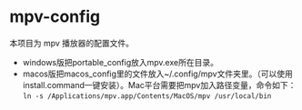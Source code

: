 # mpv-config
本项目为 mpv 播放器的配置文件。
- windows版把portable_config放入mpv.exe所在目录。
- macos版把macos_config里的文件放入~/.config/mpv文件夹里。（可以使用install.command一键安装）。Mac平台需要把mpv加入路径变量，命令如下：
`ln -s /Applications/mpv.app/Contents/MacOS/mpv /usr/local/bin`

